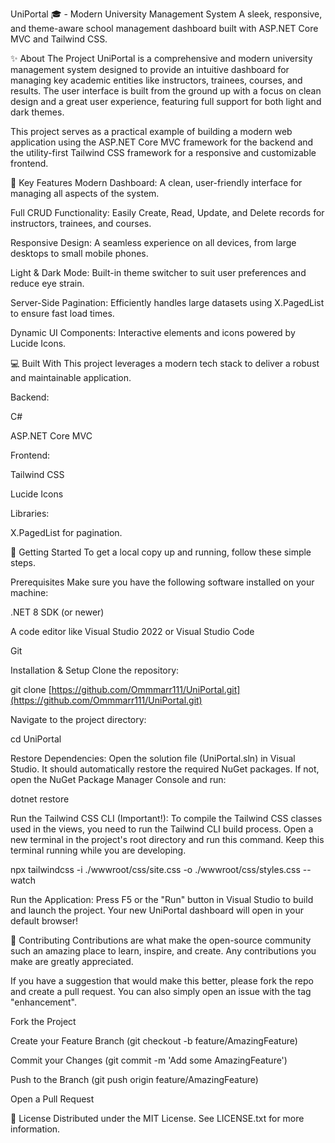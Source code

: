 UniPortal 🎓 - Modern University Management System
A sleek, responsive, and theme-aware school management dashboard built with ASP.NET Core MVC and Tailwind CSS.

✨ About The Project
UniPortal is a comprehensive and modern university management system designed to provide an intuitive dashboard for managing key academic entities like instructors, trainees, courses, and results. The user interface is built from the ground up with a focus on clean design and a great user experience, featuring full support for both light and dark themes.

This project serves as a practical example of building a modern web application using the ASP.NET Core MVC framework for the backend and the utility-first Tailwind CSS framework for a responsive and customizable frontend.

🚀 Key Features
Modern Dashboard: A clean, user-friendly interface for managing all aspects of the system.

Full CRUD Functionality: Easily Create, Read, Update, and Delete records for instructors, trainees, and courses.

Responsive Design: A seamless experience on all devices, from large desktops to small mobile phones.

Light & Dark Mode: Built-in theme switcher to suit user preferences and reduce eye strain.

Server-Side Pagination: Efficiently handles large datasets using X.PagedList to ensure fast load times.

Dynamic UI Components: Interactive elements and icons powered by Lucide Icons.

💻 Built With
This project leverages a modern tech stack to deliver a robust and maintainable application.

Backend:

C#

ASP.NET Core MVC

Frontend:

Tailwind CSS

Lucide Icons

Libraries:

X.PagedList for pagination.

🔧 Getting Started
To get a local copy up and running, follow these simple steps.

Prerequisites
Make sure you have the following software installed on your machine:

.NET 8 SDK (or newer)

A code editor like Visual Studio 2022 or Visual Studio Code

Git

Installation & Setup
Clone the repository:

git clone [https://github.com/Ommmarr111/UniPortal.git](https://github.com/Ommmarr111/UniPortal.git)

Navigate to the project directory:

cd UniPortal

Restore Dependencies:
Open the solution file (UniPortal.sln) in Visual Studio. It should automatically restore the required NuGet packages. If not, open the NuGet Package Manager Console and run:

dotnet restore

Run the Tailwind CSS CLI (Important!):
To compile the Tailwind CSS classes used in the views, you need to run the Tailwind CLI build process. Open a new terminal in the project's root directory and run this command. Keep this terminal running while you are developing.

npx tailwindcss -i ./wwwroot/css/site.css -o ./wwwroot/css/styles.css --watch

Run the Application:
Press F5 or the "Run" button in Visual Studio to build and launch the project. Your new UniPortal dashboard will open in your default browser!

🤝 Contributing
Contributions are what make the open-source community such an amazing place to learn, inspire, and create. Any contributions you make are greatly appreciated.

If you have a suggestion that would make this better, please fork the repo and create a pull request. You can also simply open an issue with the tag "enhancement".

Fork the Project

Create your Feature Branch (git checkout -b feature/AmazingFeature)

Commit your Changes (git commit -m 'Add some AmazingFeature')

Push to the Branch (git push origin feature/AmazingFeature)

Open a Pull Request

📄 License
Distributed under the MIT License. See LICENSE.txt for more information.
